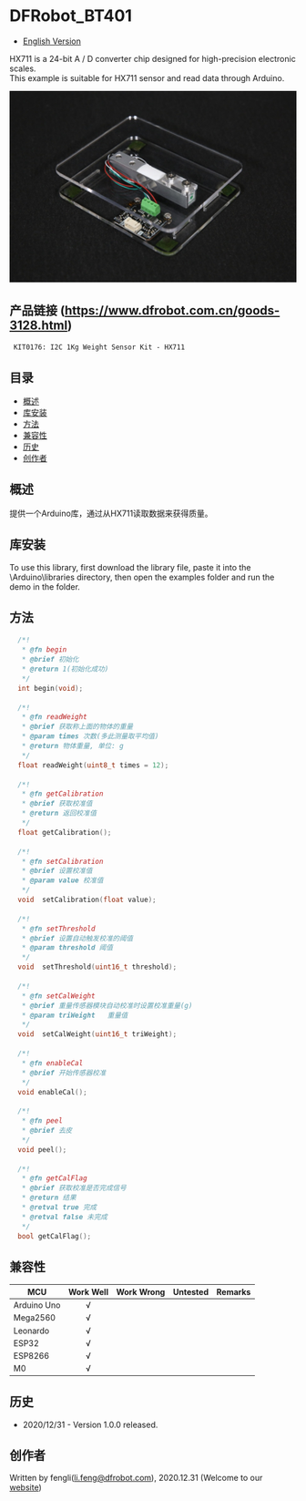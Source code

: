 # DFRobot_BT401
- [English Version](./README.md)

HX711 is a 24-bit A / D converter chip designed for high-precision electronic scales.<br>
This example is suitable for HX711 sensor and read data through Arduino.<br>


![Product Image](./resources/images/KIT0176.png)

## 产品链接 (https://www.dfrobot.com.cn/goods-3128.html)
     KIT0176: I2C 1Kg Weight Sensor Kit - HX711
	 
## 目录

  * [概述](#概述)
  * [库安装](#库安装)
  * [方法](#方法)
  * [兼容性](#兼容性)
  * [历史](#历史)
  * [创作者](#创作者)
## 概述
提供一个Arduino库，通过从HX711读取数据来获得质量。

## 库安装

To use this library, first download the library file, paste it into the \Arduino\libraries directory, then open the examples folder and run the demo in the folder.

## 方法
```C++
  /*!
   * @fn begin
   * @brief 初始化
   * @return 1(初始化成功)
   */
  int begin(void);
  
  /*!
   * @fn readWeight
   * @brief 获取称上面的物体的重量
   * @param times 次数(多此测量取平均值)
   * @return 物体重量, 单位: g
   */
  float readWeight(uint8_t times = 12);
  
  /*!
   * @fn getCalibration
   * @brief 获取校准值 
   * @return 返回校准值
   */
  float getCalibration();

  /*!
   * @fn setCalibration
   * @brief 设置校准值
   * @param value 校准值
   */
  void  setCalibration(float value);

  /*!
   * @fn setThreshold
   * @brief 设置自动触发校准的阈值
   * @param threshold 阈值
   */
  void  setThreshold(uint16_t threshold);
  
  /*!
   * @fn setCalWeight
   * @brief 重量传感器模块自动校准时设置校准重量(g)
   * @param triWeight   重量值
   */
  void  setCalWeight(uint16_t triWeight);
  
  /*!
   * @fn enableCal
   * @brief 开始传感器校准
   */
  void enableCal();
  
  /*!
   * @fn peel
   * @brief 去皮
   */
  void peel();
  
  /*!
   * @fn getCalFlag
   * @brief 获取校准是否完成信号
   * @return 结果
   * @retval true 完成
   * @retval false 未完成
   */
  bool getCalFlag();
```

## 兼容性

MCU                | Work Well    | Work Wrong   | Untested    | Remarks
------------------ | :----------: | :----------: | :---------: | -----
Arduino Uno        |      √       |              |             | 
Mega2560        |      √       |              |             | 
Leonardo        |      √       |              |             | 
ESP32        |      √       |              |             | 
ESP8266        |      √       |              |             | 
M0        |      √       |              |             | 


## 历史

- 2020/12/31 - Version 1.0.0 released.

## 创作者

Written by fengli(li.feng@dfrobot.com), 2020.12.31 (Welcome to our [website](https://www.dfrobot.com/))
